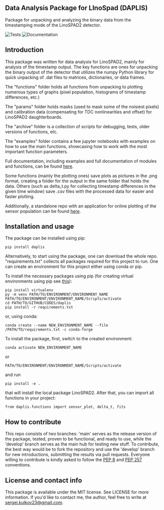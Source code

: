 ## Data Analysis Package for LInoSpad (DAPLIS)

Package for unpacking and analyzing the binary data from the timestamping mode of the LinoSPAD2 detector.

![Tests](https://github.com/rngKomorebi/LinoSPAD2/actions/workflows/tests.yml/badge.svg)
![Documentation](https://github.com/rngKomorebi/LinoSPAD2/actions/workflows/documentation.yml/badge.svg)

## Introduction

This package was written for data analysis for LinoSPAD2, mainly for
analysis of the timestamp output. The key functions are ones for
unpacking the binary output of the detector that utilizes the numpy
Python library for quick unpacking of .dat files to matrices,
dictionaries, or data frames.

The "functions" folder holds all functions from unpacking to plotting
numerous types of graphs (pixel population, histograms of timestamp
differences, etc.)

The "params" folder holds masks (used to mask some of the noisiest
pixels) and calibration data (compensating for TDC nonlinearities and
offset) for LinoSPAD2 daughterboards.

The "archive" folder is a collection of scripts for debugging, tests,
older versions of functions, etc.

The "examples" folder contains a few jupyter notebooks with examples
on how to use the main functions, showcasing how to work with the
most important function parameters.

Full documentation, including examples and full documentation of
modules and functions, can be found [here](https://rngkomorebi.github.io/daplis/).

Some functions (mainly the plotting ones) save plots as pictures in the
.png format, creating a folder for the output in the same folder that
holds the data. Others (such as delta_t.py for collecting timestamp differences
in the given time window) save .csv files with the processed data for
easier and faster plotting.

Additionally, a standalone repo with an application for online plotting
of the sensor population can be found [here](https://github.com/rngKomorebi/LinoSPAD2-app).

## Installation and usage

The package can be installed using pip:
```
pip install daplis
```

Alternatively, to start using the package, one can download the whole repo. "requirements.txt"
collects all packages required for this project to run. One can create
an environment for this project either using conda or pip.

To install the
necessary packages using pip (for creating virtual environments using pip
see [this](https://packaging.python.org/en/latest/guides/installing-using-pip-and-virtual-environments/)):
```
pip install virtualenv
py -m venv PATH/TO/ENVIRONMENT/ENVIRONMENT_NAME
PATH/TO/ENVIRONMENT/ENVIRONMENT_NAME/Scripts/activate
cd PATH/TO/GITHUB/CODES/daplis
pip install -r requirements.txt
```
or, using conda:
```
conda create --name NEW_ENVIRONMENT_NAME --file /PATH/TO/requirements.txt -c conda-forge
```
To install the package, first, switch to the created environment:
```
conda activate NEW_ENVIRONMENT_NAME
```
or
```
PATH/TO/ENVIRONMENT/ENVIRONMENT_NAME/Scripts/activate
```
and run
```
pip install -e .
```
that will install the local package LinoSPAD2. After that, you can
import all functions in your project:
```
from daplis.functions import sensor_plot, delta_t, fits
```

## How to contribute

This repo consists of two branches: 'main' serves as the release version
of the package, tested, proven to be functional, and ready to use, while
the 'develop' branch serves as the main hub for testing new stuff. To
contribute, the best way would be to fork the repository and use the 'develop'
branch for new introductions, submitting the results via pull requests. 
Everyone willing to contribute is kindly asked to follow the 
[PEP 8](https://peps.python.org/pep-0008/) and 
[PEP 257](https://peps.python.org/pep-0257/) conventions.

## License and contact info

This package is available under the MIT license. See LICENSE for more
information. If you'd like to contact me, the author, feel free to
write at sergei.kulkov23@gmail.com.
